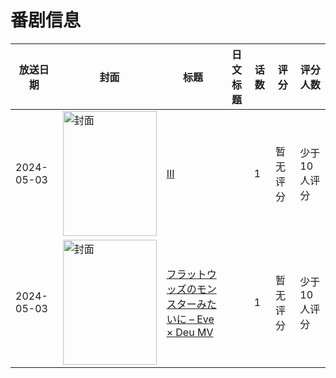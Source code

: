 # 番剧信息

|放送日期|封面|标题|日文标题|话数|评分|评分人数|
|---|---|---|---|---|---|---|
|2024-05-03|<img src="//lain.bgm.tv/pic/cover/c/c0/9d/531785_w6789.jpg" alt="封面" style="width:150px;height:200px;object-fit:cover;">|[III](https://bangumi.tv/subject/531785)||1|暂无评分|少于10人评分|
|2024-05-03|<img src="//lain.bgm.tv/pic/cover/c/69/40/535939_lnjxs.jpg" alt="封面" style="width:150px;height:200px;object-fit:cover;">|[フラットウッズのモンスターみたいに – Eve × Deu MV](https://bangumi.tv/subject/535939)||1|暂无评分|少于10人评分|
